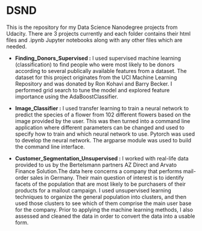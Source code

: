 # DSND

This is the repository for my Data Science Nanodegree projects from Udacity.
There are 3 projects currently and each folder contains their html files and .ipynb Jupyter notebooks along with any other files 
which are needed.

* **Finding_Donors_Supervised :** I used supervised machine learning (classification) to find people who were most likely to be donors according to several publically available features from a dataset. The dataset for this project originates from the UCI Machine Learning Repository and was donated by Ron Kohavi and Barry Becker. I performed grid search to tune the model and explored feature importance using the AdaBoostClassifier. 
                            
* **Image_Classifier :** I used transfer learning to train a neural network to predict the species of a flower from 102 different flowers based on the image provided by the user. This was then turned into a command line application where different parameters can be changed and used to specify how to train and which neural network to use. Pytorch was used to develop the neural network. The argparse module was used to build the command line interface.

* **Customer_Segmentation_Unsupervised :** I worked with real-life data provided to us by the Bertelsmann partners AZ Direct and Arvato Finance Solution.The data here concerns a company that performs mail-order sales in Germany. Their main question of interest is to identify facets of the population that are most likely to be purchasers of their products for a mailout campaign.
I used unsupervised learning techniques to organize the general population into clusters, and then used those clusters to see which of them comprise the main user base for the company. Prior to applying the machine learning methods, I also assessed and cleaned the data in order to convert the data into a usable form.  
